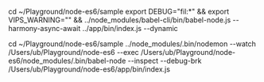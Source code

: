 cd  ~/Playground/node-es6/sample
export DEBUG="fil:*" && export VIPS_WARNING="" && ../node_modules/babel-cli/bin/babel-node.js --harmony-async-await ../app/bin/index.js --dynamic

cd  ~/Playground/node-es6/sample
../node_modules/.bin/nodemon --watch /Users/ub/Playground/node-es6 --exec /Users/ub/Playground/node-es6/node_modules/.bin/babel-node --inspect --debug-brk /Users/ub/Playground/node-es6/app/bin/index.js
